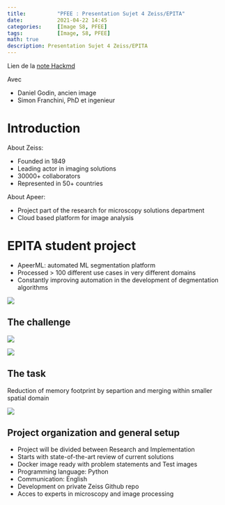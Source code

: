 ```yaml
---
title:          "PFEE : Presentation Sujet 4 Zeiss/EPITA"
date:           2021-04-22 14:45
categories:     [Image S8, PFEE]
tags:           [Image, S8, PFEE]
math: true
description: Presentation Sujet 4 Zeiss/EPITA
---
```

Lien de la [note Hackmd](https://hackmd.io/@lemasymasa/rkL1DJJDu)

Avec 
- Daniel Godin, ancien image
- Simon Franchini, PhD et ingenieur

# Introduction
About Zeiss:
- Founded in 1849
- Leading actor in imaging solutions
- 30000+ collaborators
- Represented in 50+ countries

About Apeer:
- Project part of the research for microscopy solutions department
- Cloud based platform for image analysis

# EPITA student project
- ApeerML: automated ML segmentation platform
- Processed > 100 different use cases in very different domains
- Constantly improving automation in the development of degmentation algorithms

![](https://i.imgur.com/klKURHp.png)

## The challenge
![](https://i.imgur.com7Z4Grj.png)

![](https://i.imgur.com/19DhObL.png)

## The task
Reduction of memory footprint by separtion and merging within smaller spatial domain

![](https://i.imgur.com/sMunto8.png)

## Project organization and general setup
- Project will be divided between Research and Implementation
- Starts with state-of-the-art review of current solutions
- Docker image ready with problem statements and Test images
- Programming language: Python
- Communication: English
- Development on private Zeiss Github repo
- Acces to experts in microscopy and image processing